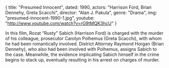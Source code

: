{
  title: "Presumed Innocent",
  dated: 1990,
  actors: "Harrison Ford, Brian Dennehy, Greta Scacchi",
  director: "Alan J. Pakula",
  genre: "Drama",
  img: "presumed-innocent-1990-1.jpg",
  youtube: "http://www.youtube.com/watch?v=rG9tMQK3hcU"
}

In this film, Rozat “Rusty” Sabich (Harrison Ford) is charged with the murder of his colleague, prosecutor Carolyn Polhemus (Greta Scacchi), with whom he had been romantically involved. District Attorney Raymond Horgan (Brian Dennehy), who also had been involved with Polhemus, assigns Sabich to the case. Meanwhile, the evidence implicating Sabich himself in the crime begins to stack up, eventually resulting in his arrest on charges of murder.